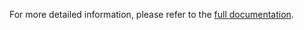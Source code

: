 For more detailed information, please refer to the [full documentation]([docs/document.pdf](https://emmacyu.github.io/Sleep-stage-segmentation-CNN/)).

